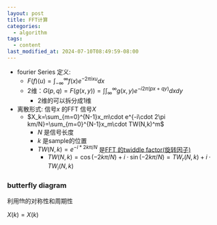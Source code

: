 ```yaml
---
layout: post
title: FFT计算
categories:
  - algorithm
tags:
  - content
last_modified_at: 2024-07-10T08:49:59-08:00
---
```

- fourier Series 定义: 
	- $F(f)(u)=\int_{-\infty}^{\infty} f(x)e^{-2\pi i x u} dx$       
	- 2维：$G(p,q)=F(g(x,y)) = \int\int^\infty_\infty g(x,y)e^{-i2\pi(px+qy)}dxdy$  
		- 2维的可以拆分成1维
- 离散形式: 信号$x$ 的FFT 信号$X$ 
	- $X_k=\sum_{m=0}^{N-1}x_m\cdot e^{-i\cdot 2\pi km/N}=\sum_{m=0}^{N-1}x_m\cdot TW(N,k)^m$   
		- $N$ 是信号长度
		- $k$ 是sample的位置
		- $TW(N,k) = e^{-i*2k\pi/N}$ 是[FFT 的twiddle factor(旋转因子)](https://en.wikipedia.org/wiki/Twiddle_factor#:~:text=A%20twiddle%20factor%2C%20in%20fast,papers%20of%20the%20FFT%20literature.)  
			-  $TW(N,k)=\cos(-2k\pi/N)+i\cdot \sin(-2k\pi/N)=TW_r(N,k)+i\cdot TW_i(N,k)$ 

### butterfly diagram

利用fft的对称性和周期性

$X(k)=X(k)$



